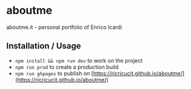 # aboutme
aboutme.it - personal portfolio of Enrico Icardi

## Installation / Usage

* `npm install && npm run dev` to work on the project
* `npm run prod` to create a production build
* `npm run ghpages` to publish on [https://ricricucit.github.io/aboutme/](https://ricricucit.github.io/aboutme/)

